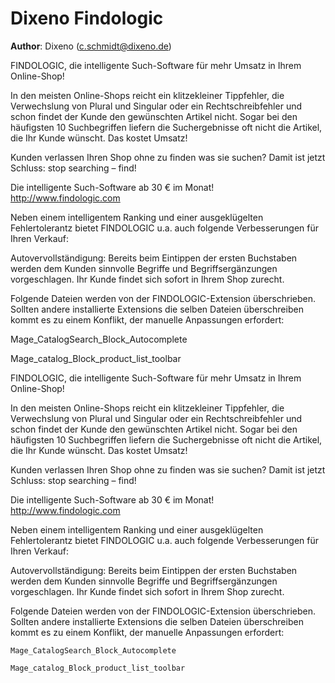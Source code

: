 # Dixeno Findologic

**Author**: Dixeno (c.schmidt@dixeno.de)

FINDOLOGIC, die intelligente Such-Software für mehr Umsatz in Ihrem Online-Shop!

In den meisten Online-Shops reicht ein klitzekleiner Tippfehler, die Verwechslung von Plural und Singular oder ein Rechtschreibfehler und schon findet der Kunde den gewünschten Artikel nicht. Sogar bei den häufigsten 10 Suchbegriffen liefern die Suchergebnisse oft nicht die Artikel, die Ihr Kunde wünscht. Das kostet Umsatz!

Kunden verlassen Ihren Shop ohne zu finden was sie suchen? Damit ist jetzt Schluss: stop searching – find!

Die intelligente Such-Software ab 30 € im Monat!
http://www.findologic.com

Neben einem intelligentem Ranking und einer ausgeklügelten Fehlertolerantz bietet FINDOLOGIC u.a. auch folgende Verbesserungen für Ihren Verkauf:

Autovervollständigung: Bereits beim Eintippen der ersten Buchstaben werden dem Kunden sinnvolle Begriffe und Begriffsergänzungen vorgeschlagen. Ihr Kunde findet sich sofort in Ihrem Shop zurecht.

Folgende Dateien werden von der FINDOLOGIC-Extension überschrieben. Sollten andere installierte Extensions die selben Dateien überschreiben kommt es zu einem Konflikt, der manuelle Anpassungen erfordert:

Mage_CatalogSearch_Block_Autocomplete

Mage_catalog_Block_product_list_toolbar

</description>
    <notes>FINDOLOGIC, die intelligente Such-Software für mehr Umsatz in Ihrem Online-Shop!

In den meisten Online-Shops reicht ein klitzekleiner Tippfehler, die Verwechslung von Plural und Singular oder ein Rechtschreibfehler und schon findet der Kunde den gewünschten Artikel nicht. Sogar bei den häufigsten 10 Suchbegriffen liefern die Suchergebnisse oft nicht die Artikel, die Ihr Kunde wünscht. Das kostet Umsatz!

Kunden verlassen Ihren Shop ohne zu finden was sie suchen? Damit ist jetzt Schluss: stop searching – find!

Die intelligente Such-Software ab 30 € im Monat!
http://www.findologic.com

Neben einem intelligentem Ranking und einer ausgeklügelten Fehlertolerantz bietet FINDOLOGIC u.a. auch folgende Verbesserungen für Ihren Verkauf:

Autovervollständigung: Bereits beim Eintippen der ersten Buchstaben werden dem Kunden sinnvolle Begriffe und Begriffsergänzungen vorgeschlagen. Ihr Kunde findet sich sofort in Ihrem Shop zurecht.

Folgende Dateien werden von der FINDOLOGIC-Extension überschrieben. Sollten andere installierte Extensions die selben Dateien überschreiben kommt es zu einem Konflikt, der manuelle Anpassungen erfordert:

    Mage_CatalogSearch_Block_Autocomplete

    Mage_catalog_Block_product_list_toolbar

